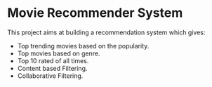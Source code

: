 # Movie Recommender System

This project aims at building a recommendation system which gives:

- Top trending movies based on the popularity.
- Top movies based on genre.
- Top 10 rated of all times.
- Content based Filtering.
- Collaborative Filtering.
